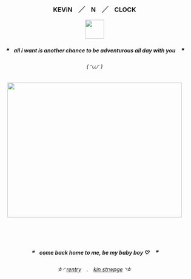 <h3 align="center">

KEViN　╱　N　╱　CLOCK

</h3>

<p align="center">
  <img width="50" height="50" src="https://magma.com/shared/nYZ4Ru-LZuD0vJz59AgY2S">
</p>
 
<h5 align="center">

❝　**all i want is another chance to be adventurous all day with you**　❞‎

</h5>  

<h6 align="center">
( ᵔ⩊ᵔ )
  </h6>  
<p align="center">
  <img width="460" height="355" src="https://magma.com/shared/CWtm4c1Xgrrc4WXpwojJOy">
</p>

<h5 align="center">

<p align="center">
  <img width="250" height="15" src="https://64.media.tumblr.com/78c78571cc14db2747d8b19d745f7b73/08dd3dc800d19a06-1a/s400x600/7fb18aa7f98cd9b58f5573a14f6be79ec86f3efc.pnj">
</p>
　

❝　**come back home to me, be my baby boy ♡**　❞‎

</h5>  

<h6 align="center">

‎‎☆◜ [rentry](https://rentry.co/brokenbook)　.　[kin strwpge](https://mereveal.straw.page) ◝☆
</h6> 

<!---
N-0X0010010/N-0X0010010 is a ✨ special ✨ repository because its `README.md` (this file) appears on your GitHub profile.
You can click the Preview link to take a look at your changes.
--->
